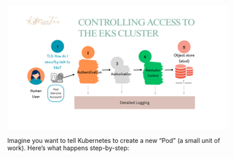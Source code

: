 ![Alt text](https://github.com/cloudbrdesign/eks-nuggets/blob/main/labs/images/Controlling%20access%20to%20the%20kubernetes%20cluster.png)

Imagine you want to tell Kubernetes to create a new “Pod” (a small unit of work). Here’s what happens step-by-step:
